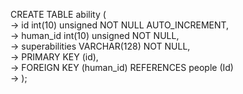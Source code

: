 CREATE TABLE ability (  
    -> id int(10) unsigned NOT NULL AUTO_INCREMENT,  
    -> human_id int(10) unsigned NOT NULL,  
    -> superabilities VARCHAR(128) NOT NULL,  
    -> PRIMARY KEY (id),  
    -> FOREIGN KEY (human_id) REFERENCES people (Id)  
    -> );  
